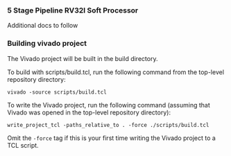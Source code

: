 ### 5 Stage Pipeline RV32I Soft Processor

Additional docs to follow


### Building vivado project

The Vivado project will be built in the build directory. 

To build with scripts/build.tcl, run the following command from the top-level
repository directory:

`vivado -source scripts/build.tcl`

To write the Vivado project, run the following command (assuming that Vivado was
opened in the top-level repository directory):

`write_project_tcl -paths_relative_to . -force ./scripts/build.tcl`

Omit the `-force` tag if this is your first time writing the Vivado project to a
TCL script.


